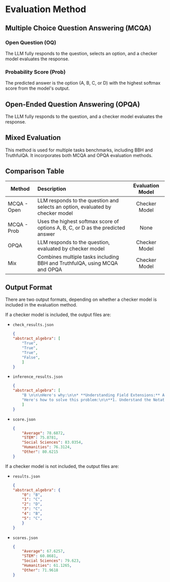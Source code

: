 # Evaluation Method

## Multiple Choice Question Answering (MCQA)

### Open Question (OQ)
The LLM fully responds to the question, selects an option, and a checker model evaluates the response.

### Probability Score (Prob)
The predicted answer is the option (A, B, C, or D) with the highest softmax score from the model's output.

## Open-Ended Question Answering (OPQA)
The LLM fully responds to the question, and a checker model evaluates the response.

## Mixed Evaluation
This method is used for multiple tasks benchmarks, including BBH and TruthfulQA. It incorporates both MCQA and OPQA evaluation methods.

## Comparison Table

| Method      | Description                                                                 | Evaluation Model |
|-------------|:----------------------------------------------------------------------------|:----------------:|
| MCQA - Open | LLM responds to the question and selects an option, evaluated by checker model | Checker Model    |
| MCQA - Prob | Uses the highest softmax score of options A, B, C, or D as the predicted answer | None             |
| OPQA        | LLM responds to the question, evaluated by checker model                    | Checker Model    |
| Mix         | Combines multiple tasks including BBH and TruthfulQA, using MCQA and OPQA   | Checker Model    |

## Output Format
There are two output formats, depending on whether a checker model is included in the evaluation method.

If a checker model is included, the output files are:
- `check_results.json`
    ```json
    {
    "abstract_algebra": [
        "True",
        "True",
        "True",
        "False",
        ]
    }
    ```
- `inference_results.json`
    ```json
    {
    "abstract_algebra": [
        "B \n\n\nHere's why:\n\n* **Understanding Field Extensions:** A field extension is created by adding elements to a field.  The degree of the extension is the dimension of the larger field as a vector space over the smaller field.\n\n* **Analyzing the Extension:**\n    *  Q(√2) has degree 2 over Q (since √2 is a root of x² - 2).\n    *  Q(√2, √3) has degree 4 over Q (√3 is not in Q(√2), so it adds another dimension).\n    *  Q(√2, √3, √18) = Q(√2, √3, √9 * √2) = Q(√2, √3, 3√2)  Since √18 is already in the extension, it doesn't increase the degree.\n\n* **Therefore, the degree of Q(√2, √3, √18) over Q is 4.**",
        "Here's how to solve this problem:\n\n**1. Understand the Notation**\n\n*  **S<sub>5</sub>:** This represents the symmetric group on 5 elements, which is the group of all permutations of 5 objects.\n* **p = (1, 2, 5, 4)(2, 3):** This is a permutation written in cycle notation. It means:\n    * 1 goes to 2, 2 goes to 5, 5 goes to 4, and 4 goes to 1.\n    * 2 goes to 3, and 3 goes to 2.\n* **<p>:** This represents the cyclic subgroup generated by p. It contains all the powers of p (p<sup>0</sup>, p<sup>1</sup>, p<sup>2</sup>, ...).\n\n**2. Calculate the Order of p**\n\nThe order of a permutation is the least common multiple of the lengths of its disjoint cycles. In this case:\n\n* Cycle 1: (1, 2, 5, 4) has length 4\n* Cycle 2: (2, 3) has length 2\n\nThe least common multiple of 4 and 2 is 4. Therefore, the order of p is 4.\n\n**3. Use Lagrange's Theorem**\n\nLagrange's Theorem states that the order of a subgroup divides the order of the group.  \n\n* The order of S<sub>5</sub> is 5! = 120.\n* The order of <p> is 4 (which we calculated).\n\nTherefore, the index of <p> in S<sub>5</sub> is:\n\nIndex = |S<sub>5</sub>| / |<p>| = 120 / 4 = 30\n\n\n\n**Answer:** The index of <p> in S<sub>5</sub> is **30**.",
        ]
    }
    ```
- `score.json`
    ```json
    {
        "Average": 78.6872,
        "STEM": 75.8781,
        "Social Sciences": 83.0354,
        "Humanities": 76.3124,
        "Other": 80.6215
    }
    ```

If a checker model is not included, the output files are:
- `results.json`
    ```json
    {
    "abstract_algebra": {
        "0": "B",
        "1": "C",
        "2": "D",
        "3": "C",
        "4": "B",
        "5": "C",
        }
    }
    ```
- `scores.json`
    ```json
    {
        "Average": 67.6257,
        "STEM": 60.8681,
        "Social Sciences": 79.623,
        "Humanities": 61.1265,
        "Other": 71.9618
    }
    ```